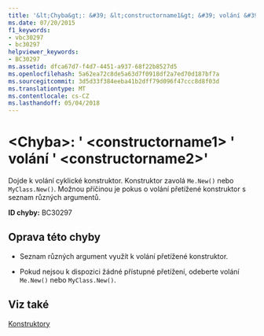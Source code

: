 ```yaml
---
title: '&lt;Chyba&gt;: &#39; &lt;constructorname1&gt; &#39; volání &#39; &lt;constructorname2&gt;&#39;'
ms.date: 07/20/2015
f1_keywords:
- vbc30297
- bc30297
helpviewer_keywords:
- BC30297
ms.assetid: dfca67d7-f4d7-4451-a937-68f22b8527d5
ms.openlocfilehash: 5a62ea72c8de5a63d7f0918df2a7ed70d187bf7a
ms.sourcegitcommit: 3d5d33f384eeba41b2dff79d096f47ccc8d8f03d
ms.translationtype: MT
ms.contentlocale: cs-CZ
ms.lasthandoff: 05/04/2018
---
```

# <a name="lterrorgt-39ltconstructorname1gt39-calls-39ltconstructorname2gt39"></a>&lt;Chyba&gt;: &#39; &lt;constructorname1&gt; &#39; volání &#39; &lt;constructorname2&gt;&#39;
Dojde k volání cyklické konstruktor. Konstruktor zavolá `Me.New()` nebo `MyClass.New()`. Možnou příčinou je pokus o volání přetížené konstruktor s seznam různých argumentů.  
  
 **ID chyby:** BC30297  
  
## <a name="to-correct-this-error"></a>Oprava této chyby  
  
-   Seznam různých argument využít k volání přetížené konstruktor.  
  
-   Pokud nejsou k dispozici žádné přístupné přetížení, odeberte volání `Me.New()` nebo `MyClass.New()`.  
  
## <a name="see-also"></a>Viz také  
 [Konstruktory](~/docs/visual-basic/programming-guide/concepts/object-oriented-programming.md#constructors)
